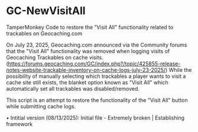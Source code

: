 # GC-NewVisitAll
TamperMonkey Code to restore the "Visit All" functionality related to trackables on Geocaching.com

On July 23, 2025, Geocaching.com announced via the Community forums that the "Visit All" functionality was removed when logging visits of Geocaching Trackables on cache visits. (https://forums.geocaching.com/GC/index.php?/topic/425855-release-notes-website-trackable-inventory-on-cache-logs-july-23-2025/) While the possibility of manually selecting which trackables a player wants to visit a cache site still exists, the blanket option known as "Visit All" which automatically set all trackables was disabled/removed.

This script is an attempt to restore the functionality of the "Visit All" button while submitting cache logs.

• Intitial version (08/13/2025): Initial file - Extremely broken | Establishing framework
